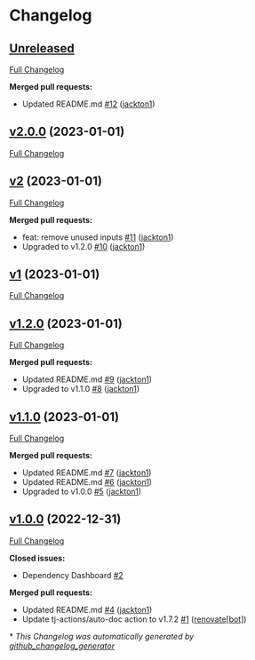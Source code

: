 # Changelog

## [Unreleased](https://github.com/tj-actions/docker-run-action/tree/HEAD)

[Full Changelog](https://github.com/tj-actions/docker-run-action/compare/v2.0.0...HEAD)

**Merged pull requests:**

- Updated README.md [\#12](https://github.com/tj-actions/docker-run-action/pull/12) ([jackton1](https://github.com/jackton1))

## [v2.0.0](https://github.com/tj-actions/docker-run-action/tree/v2.0.0) (2023-01-01)

[Full Changelog](https://github.com/tj-actions/docker-run-action/compare/v2...v2.0.0)

## [v2](https://github.com/tj-actions/docker-run-action/tree/v2) (2023-01-01)

[Full Changelog](https://github.com/tj-actions/docker-run-action/compare/v1...v2)

**Merged pull requests:**

- feat: remove unused inputs [\#11](https://github.com/tj-actions/docker-run-action/pull/11) ([jackton1](https://github.com/jackton1))
- Upgraded to v1.2.0 [\#10](https://github.com/tj-actions/docker-run-action/pull/10) ([jackton1](https://github.com/jackton1))

## [v1](https://github.com/tj-actions/docker-run-action/tree/v1) (2023-01-01)

[Full Changelog](https://github.com/tj-actions/docker-run-action/compare/v1.2.0...v1)

## [v1.2.0](https://github.com/tj-actions/docker-run-action/tree/v1.2.0) (2023-01-01)

[Full Changelog](https://github.com/tj-actions/docker-run-action/compare/v1.1.0...v1.2.0)

**Merged pull requests:**

- Updated README.md [\#9](https://github.com/tj-actions/docker-run-action/pull/9) ([jackton1](https://github.com/jackton1))
- Upgraded to v1.1.0 [\#8](https://github.com/tj-actions/docker-run-action/pull/8) ([jackton1](https://github.com/jackton1))

## [v1.1.0](https://github.com/tj-actions/docker-run-action/tree/v1.1.0) (2023-01-01)

[Full Changelog](https://github.com/tj-actions/docker-run-action/compare/v1.0.0...v1.1.0)

**Merged pull requests:**

- Updated README.md [\#7](https://github.com/tj-actions/docker-run-action/pull/7) ([jackton1](https://github.com/jackton1))
- Updated README.md [\#6](https://github.com/tj-actions/docker-run-action/pull/6) ([jackton1](https://github.com/jackton1))
- Upgraded to v1.0.0 [\#5](https://github.com/tj-actions/docker-run-action/pull/5) ([jackton1](https://github.com/jackton1))

## [v1.0.0](https://github.com/tj-actions/docker-run-action/tree/v1.0.0) (2022-12-31)

[Full Changelog](https://github.com/tj-actions/docker-run-action/compare/53d31446cb69b5c33408326ea3d45854b17f487c...v1.0.0)

**Closed issues:**

- Dependency Dashboard [\#2](https://github.com/tj-actions/docker-run-action/issues/2)

**Merged pull requests:**

- Updated README.md [\#4](https://github.com/tj-actions/docker-run-action/pull/4) ([jackton1](https://github.com/jackton1))
- Update tj-actions/auto-doc action to v1.7.2 [\#1](https://github.com/tj-actions/docker-run-action/pull/1) ([renovate[bot]](https://github.com/apps/renovate))



\* *This Changelog was automatically generated by [github_changelog_generator](https://github.com/github-changelog-generator/github-changelog-generator)*
